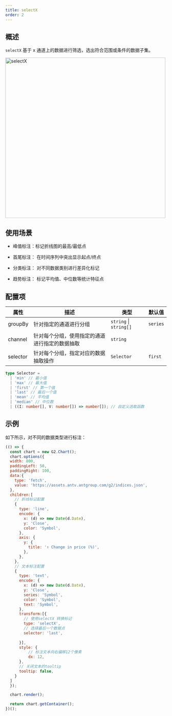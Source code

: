 ```yaml
---
title: selectX
order: 2
---
```


## 概述

`selectX` 基于 x 通道上的数据进行筛选，选出符合范围或条件的数据子集。

<img alt="selectX" src="https://mdn.alipayobjects.com/huamei_qa8qxu/afts/img/A*R-q2QaIHGccAAAAAAAAAAAAAemJ7AQ/original" width="500">

## 使用场景

- 峰值标注：标记折线图的最高/最低点 

- 首尾标注： 在时间序列中突出显示起点/终点

- 分类标注： 对不同数据类别进行差异化标记

- 趋势标注： 标记平均值、中位数等统计特征点

## 配置项

| 属性     | 描述                                           | 类型                   | 默认值   |
| -------- | ---------------------------------------------- | ---------------------- | -------- |
| groupBy  | 针对指定的通道进行分组                         | `string` \| `string[]` | `series` |
| channel  | 针对每个分组，使用指定的通道进行指定的数据抽取 | `string`               |          |
| selector | 针对每个分组，指定对应的数据抽取操作           | `Selector`             | `first`  |

```ts
type Selector =
  | 'min' // 最小值
  | 'max' // 最大值
  | 'first' // 第一个值
  | 'last' // 最后一个值
  | 'mean' // 平均值
  | 'median' // 中位数
  | ((I: number[], V: number[]) => number[]); // 自定义选取函数
```

## 示例

如下所示，对不同的数据类型进行标注：

```js | ob 
(() => {
  const chart = new G2.Chart();
  chart.options({
  width: 800,
  paddingLeft: 50,
  paddingRight: 100,
  data:{
    type: 'fetch',
    value: 'https://assets.antv.antgroup.com/g2/indices.json',
  },
  children:[
    // 折线标记配置
    {
      type: 'line',
      encode: {
        x: (d) => new Date(d.Date),
        y: 'Close',
        color: 'Symbol',
      },
      axis: {
        y: {
          title: '↑ Change in price (%)',
        },
      },
    },
    // 文本标注配置
    {
      type: 'text',
      encode: {
        x: (d) => new Date(d.Date),
        y: 'Close',
        series: 'Symbol',
        color: 'Symbol',
        text: 'Symbol',
      },
      transform:[{
        // 使用selectX 转换标记
        type: 'selectX',
        // 选择最后一个数据点
        selector: 'last',
        
      }],
      style: {
          // 标注文本向右偏移12个像素
          dx: 12,
      },
      // 关闭文本的tooltip
      tooltip: false,
    }
  ]
  });

  chart.render();

  return chart.getContainer();
})();
```

```
